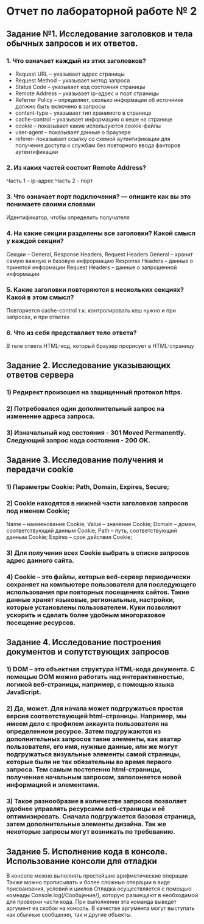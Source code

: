 # Отчет по лабораторной работе № 2

## Задание №1. Исследование заголовков и тела обычных запросов и их ответов.


### 1.	Что означает каждый из этих заголовков? 

-	Request URL – указывает адрес страницы
-	Request Method – указывает метод запроса
-	Status Code – указывает код состояния страницы 
-	Remote Address – указывает ip-адрес и порт страницы
-	Referrer Policy – определяет, сколько информации об источнике должно быть включено в запросы
-	content-type – указывает тип хранимого в странице
-	cache-control – указывает информацию о кеше на странице
-	cookie – показывает какие используются cookie-файлы
-	user-agent – показывает данные о браузере
-	referer- показывает ссылку со схемой аутентификации для получения доступа к службам без повторного ввода факторов аутентификации

### 2.	Из каких частей состоит Remote Address?
Часть 1 – ip-адрес
Часть 2 - порт
### 3.	Что означает порт подключения? — опишите как вы это понимаете своими словами
Идентификатор, чтобы определить получателя
### 4.	На какие секции разделены все заголовки? Какой смысл у каждой секции?
Секции – General, Response Headers, Request Headers
General – хранит самую важную и базовую инфрормацию
Response Headers – данные о принятой информации
Request Headers – данные о запрошенной информации
### 5.	Какие заголовки повторяются в нескольких секциях? Какой в этом смысл? 
Повторяется cache-control т.к. контролировать кеш нужно и при запросах, и при ответах
### 6.	Что из себя представляет тело ответа?
В теле ответа HTML-код, который браузер прорисует в HTML-страницу

## Задание 2. Исследование указывающих ответов сервера
### 1) Редирект произошел на защищенный протокол https.

### 2) Потребовался один дополнительный запрос на изменение адреса запроса.
### 3) Изначальный код состояния - 301 Moved Permanently. Следующий запрос кода состояния - 200 OK.
 

## Задание 3. Исследование получения и передачи cookie
### 1) Параметры Cookie: Path, Domain, Expires, Secure;
### 2) Cookie находятся в нижней части заголовков запросов под именем Cookie;
Name – наименование Cookie;
Value – значение Cookie;
Domain – домен, соответствующий данным Cookie;
Path – путь, соответствующий данным Cookie;
Expires – срок действия Cookie;
### 3) Для получения всех Cookie выбрать в списке запросов адрес данного сайта.
 
### 4) Cookie – это файлы, которые веб-сервер периодически сохраняет на компьютере пользователя для последующего использования при повторных посещениях сайтов. Такие данные хранят языковые, региональные, настройки, которые установлены пользователем. Куки позволяют ускорить и сделать более удобным многоразовое посещение ресурсов.
## Задание 4. Исследование построения документов и сопутствующих запросов
### 1) DOM – это объектная структура HTML-кода документа. С помощью DOM можно работать над интерактивностью, логикой веб-страницы, например, с помощью языка JavaScript.
### 2) Да, может. Для начала может подгружаться простая версия соответствующей html-страницы. Например, мы имеем дело с профилем аккаунта пользователя на определенном ресурсе. Затем подгружаются из дополнительных запросов такие элементы, как аватар пользователя, его имя, нужные данные, или же могут подгружаться визуальные элементы самой страницы, которые были не так обязательны во время первого запроса. Тем самым постепенно html-страницы, полученная начальным запросом, заполоняется новой информацией и элементами.
### 3) Такое разнообразие в количестве запросов позволяет удобнее управлять ресурсами веб-страницы и её оптимизировать. Сначала подгружается базовая страница, затем дополнительные элементы дизайна. Так же некоторые запросы могут возникать по требованию.
## Задание 5. Исполнение кода в консоле. Использование консоли для отладки
В консоле можно выполнять простейшие арифметические операции
Также можно прописывать и более сложные операции в виде присваивания, условий и циклов
Отладка осуществляется с помощью комнады Console.log(/Сообщение/), которую размещают в необходимой для проверки части кода. При выполнении эта команда выведет аргумент из скобок на консоль. В качестве аргумента могут выступать как обычные сообщения, так и другие объекты.
